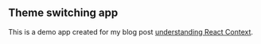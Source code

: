 ## Theme switching app

This is a demo app created for my blog post [understanding React Context](https://binovarghese.com/blog/2024/03/react-usecontext/).
